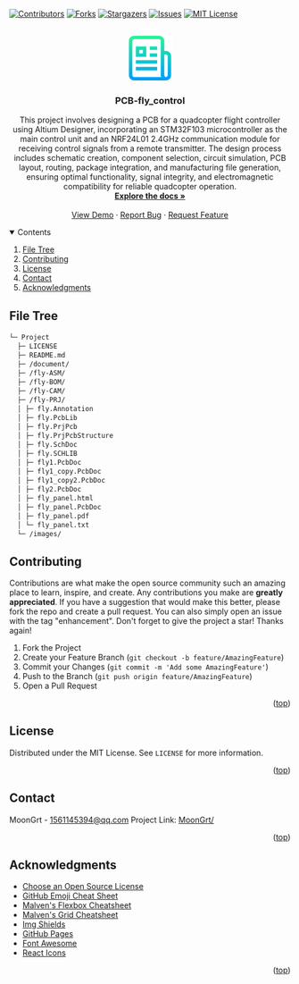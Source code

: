 <div id="top"></div>

[![Contributors][contributors-shield]][contributors-url]
[![Forks][forks-shield]][forks-url]
[![Stargazers][stars-shield]][stars-url]
[![Issues][issues-shield]][issues-url]
[![MIT License][license-shield]][license-url]


<!-- PROJECT LOGO -->
<br />
<div align="center">
	<a href="https://github.com/MoonGrt/PCB-fly_control">
	<img src="images/logo.png" alt="Logo" width="80" height="80">
	</a>
<h3 align="center">PCB-fly_control</h3>
	<p align="center">
	This project involves designing a PCB for a quadcopter flight controller using Altium Designer, incorporating an STM32F103 microcontroller as the main control unit and an NRF24L01 2.4GHz communication module for receiving control signals from a remote transmitter. The design process includes schematic creation, component selection, circuit simulation, PCB layout, routing, package integration, and manufacturing file generation, ensuring optimal functionality, signal integrity, and electromagnetic compatibility for reliable quadcopter operation.
	<br />
	<a href="https://github.com/MoonGrt/PCB-fly_control"><strong>Explore the docs »</strong></a>
	<br />
	<br />
	<a href="https://github.com/MoonGrt/PCB-fly_control">View Demo</a>
	·
	<a href="https://github.com/MoonGrt/PCB-fly_control/issues">Report Bug</a>
	·
	<a href="https://github.com/MoonGrt/PCB-fly_control/issues">Request Feature</a>
	</p>
</div>


<!-- CONTENTS -->
<details open>
  <summary>Contents</summary>
  <ol>
    <li><a href="#file-tree">File Tree</a></li>
    <li><a href="#contributing">Contributing</a></li>
    <li><a href="#license">License</a></li>
    <li><a href="#contact">Contact</a></li>
    <li><a href="#acknowledgments">Acknowledgments</a></li>
  </ol>
</details>


<!-- FILE TREE -->
## File Tree

```
└─ Project
  ├─ LICENSE
  ├─ README.md
  ├─ /document/
  ├─ /fly-ASM/
  ├─ /fly-BOM/
  ├─ /fly-CAM/
  ├─ /fly-PRJ/
  │ ├─ fly.Annotation
  │ ├─ fly.PcbLib
  │ ├─ fly.PrjPcb
  │ ├─ fly.PrjPcbStructure
  │ ├─ fly.SchDoc
  │ ├─ fly.SCHLIB
  │ ├─ fly1.PcbDoc
  │ ├─ fly1_copy.PcbDoc
  │ ├─ fly1_copy2.PcbDoc
  │ ├─ fly2.PcbDoc
  │ ├─ fly_panel.html
  │ ├─ fly_panel.PcbDoc
  │ ├─ fly_panel.pdf
  │ └─ fly_panel.txt
  └─ /images/

```


<!-- CONTRIBUTING -->
## Contributing
Contributions are what make the open source community such an amazing place to learn, inspire, and create. Any contributions you make are **greatly appreciated**.
If you have a suggestion that would make this better, please fork the repo and create a pull request. You can also simply open an issue with the tag "enhancement".
Don't forget to give the project a star! Thanks again!
1. Fork the Project
2. Create your Feature Branch (`git checkout -b feature/AmazingFeature`)
3. Commit your Changes (`git commit -m 'Add some AmazingFeature'`)
4. Push to the Branch (`git push origin feature/AmazingFeature`)
5. Open a Pull Request
<p align="right">(<a href="#top">top</a>)</p>


<!-- LICENSE -->
## License
Distributed under the MIT License. See `LICENSE` for more information.
<p align="right">(<a href="#top">top</a>)</p>


<!-- CONTACT -->
## Contact
MoonGrt - 1561145394@qq.com
Project Link: [MoonGrt/](https://github.com/MoonGrt/)
<p align="right">(<a href="#top">top</a>)</p>


<!-- ACKNOWLEDGMENTS -->
## Acknowledgments
* [Choose an Open Source License](https://choosealicense.com)
* [GitHub Emoji Cheat Sheet](https://www.webpagefx.com/tools/emoji-cheat-sheet)
* [Malven's Flexbox Cheatsheet](https://flexbox.malven.co/)
* [Malven's Grid Cheatsheet](https://grid.malven.co/)
* [Img Shields](https://shields.io)
* [GitHub Pages](https://pages.github.com)
* [Font Awesome](https://fontawesome.com)
* [React Icons](https://react-icons.github.io/react-icons/search)   
<p align="right">(<a href="#top">top</a>)</p>


<!-- MARKDOWN LINKS & IMAGES -->
<!-- https://www.markdownguide.org/basic-syntax/#reference-style-links -->
[contributors-shield]: https://img.shields.io/github/contributors/MoonGrt/PCB-fly_control.svg?style=for-the-badge
[contributors-url]: https://github.com/MoonGrt/PCB-fly_control/graphs/contributors
[forks-shield]: https://img.shields.io/github/forks/MoonGrt/PCB-fly_control.svg?style=for-the-badge
[forks-url]: https://github.com/MoonGrt/PCB-fly_control/network/members
[stars-shield]: https://img.shields.io/github/stars/MoonGrt/PCB-fly_control.svg?style=for-the-badge
[stars-url]: https://github.com/MoonGrt/PCB-fly_control/stargazers
[issues-shield]: https://img.shields.io/github/issues/MoonGrt/PCB-fly_control.svg?style=for-the-badge
[issues-url]: https://github.com/MoonGrt/PCB-fly_control/issues
[license-shield]: https://img.shields.io/github/license/MoonGrt/PCB-fly_control.svg?style=for-the-badge
[license-url]: https://github.com/MoonGrt/PCB-fly_control/blob/master/LICENSE

